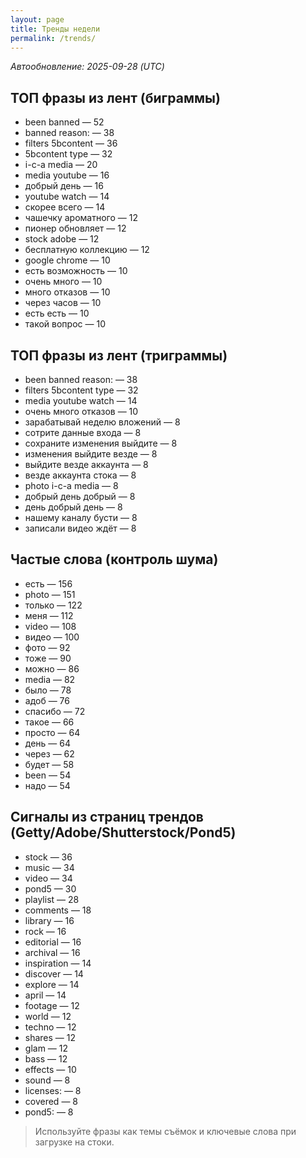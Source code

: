 ```yaml
---
layout: page
title: Тренды недели
permalink: /trends/
---
```


_Автообновление: 2025-09-28 (UTC)_

## ТОП фразы из лент (биграммы)
- been banned — 52
- banned reason: — 38
- filters 5bcontent — 36
- 5bcontent type — 32
- i-c-a media — 20
- media youtube — 16
- добрый день — 16
- youtube watch — 14
- скорее всего — 14
- чашечку ароматного — 12
- пионер обновляет — 12
- stock adobe — 12
- бесплатную коллекцию — 12
- google chrome — 10
- есть возможность — 10
- очень много — 10
- много отказов — 10
- через часов — 10
- есть есть — 10
- такой вопрос — 10

## ТОП фразы из лент (триграммы)
- been banned reason: — 38
- filters 5bcontent type — 32
- media youtube watch — 14
- очень много отказов — 10
- зарабатывай неделю вложений — 8
- сотрите данные входа — 8
- сохраните изменения выйдите — 8
- изменения выйдите везде — 8
- выйдите везде аккаунта — 8
- везде аккаунта стока — 8
- photo i-c-a media — 8
- добрый день добрый — 8
- день добрый день — 8
- нашему каналу бусти — 8
- записали видео ждёт — 8

## Частые слова (контроль шума)
- есть — 156
- photo — 151
- только — 122
- меня — 112
- video — 108
- видео — 100
- фото — 92
- тоже — 90
- можно — 86
- media — 82
- было — 78
- адоб — 76
- спасибо — 72
- такое — 66
- просто — 64
- день — 64
- через — 62
- будет — 58
- been — 54
- надо — 54

## Сигналы из страниц трендов (Getty/Adobe/Shutterstock/Pond5)
- stock — 36
- music — 34
- video — 34
- pond5 — 30
- playlist — 28
- comments — 18
- library — 16
- rock — 16
- editorial — 16
- archival — 16
- inspiration — 14
- discover — 14
- explore — 14
- april — 14
- footage — 12
- world — 12
- techno — 12
- shares — 12
- glam — 12
- bass — 12
- effects — 10
- sound — 8
- licenses: — 8
- covered — 8
- pond5: — 8

> Используйте фразы как темы съёмок и ключевые слова при загрузке на стоки.

